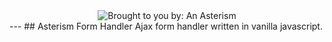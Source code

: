 <div style="text-align: center">
  <img src="https://www.anasterism.com/images/asterism-wbg.png" alt="Brought to you by: An Asterism">
</div>
---
## Asterism Form Handler
Ajax form handler written in vanilla javascript.
